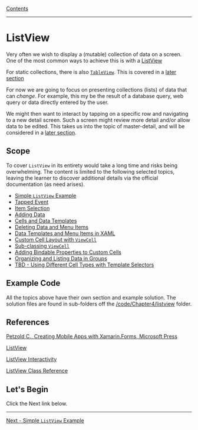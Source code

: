 [Contents](README.md)

----

# ListView
Very often we wish to display a (mutable) collection of data on a screen. One of the most common ways to achieve this is with a [ListView](https://docs.microsoft.com/xamarin/xamarin-forms/user-interface/listview/)

For static collections, there is also [`TableView`](https://docs.microsoft.com/xamarin/xamarin-forms/user-interface/tableview). This is covered in a [later section](tables.md)

For now we are going to focus on presenting collections (lists) of data that can _change_. For example, this my be the result of a database query, web query or data directly entered by the user.

We might then want to interact by tapping on a specific row and navigating to a new detail screen. Such a screen might review more detail and/or allow data to be edited. This takes us into the topic of master-detail, and will be considered in a [later section](master-detail.md).

## Scope

To cover `ListView` in its entirety would take a long time and risks being overwhelming. The content is limited to the following selected topics, leaving the learner to discover additional details via the official documentation (as need arises).

* [Simple `ListView` Example](simple-listview.md)
* [Tapped Event](listview-tapped.md)
* [Item Selection](listview-selection.md)
* [Adding Data](listview-add.md)
* [Cells and Data Templates](listview-templates.md)
* [Deleting Data and Menu Items](listview-delete.md)
* [Data Templates and Menu Items in XAML](listview-datatemplate-xaml.md)
* [Custom Cell Layout with `ViewCell`](listview-viewcell.md) 
* [Sub-classing `ViewCell`](listview-viewcell-sub.md)
* [Adding Bindable Properties to Custom Cells](listview-bindableprops.md)
* [Organizing and Listing Data in Groups](listview-groups.md)
* [TBD - Using Different Cell Types with Template Selectors](listview-template-sel.md)

## Example Code
All the topics above have their own section and example solution. The solution files are found in sub-folders off the [/code/Chapter4/listview](/code/Chapter4/listview) folder.

## References
[Petzold C., Creating Mobile Apps with Xamarin.Forms, Microsoft Press](https://docs.microsoft.com/xamarin/xamarin-forms/creating-mobile-apps-xamarin-forms/)

[ListView](https://docs.microsoft.com/xamarin/xamarin-forms/user-interface/listview/)

[ListView Interactivity](https://docs.microsoft.com/xamarin/xamarin-forms/user-interface/listview/interactivity)

[ListView Class Reference](https://docs.microsoft.com/dotnet/api/xamarin.forms.listview?view=xamarin-forms)


## Let's Begin
Click the Next link below.

----

[Next - Simple `ListView` Example](simple-listview.md)